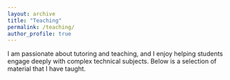 ```yaml
---
layout: archive
title: "Teaching"
permalink: /teaching/
author_profile: true
---
```


I am passionate about tutoring and teaching, and I enjoy helping students engage deeply with complex technical subjects. Below is a selection of material that I have taught.
